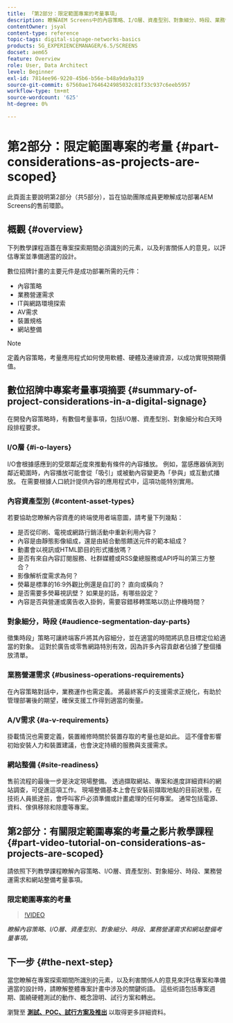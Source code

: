 ```yaml
---
title: 「第2部分：限定範圍專案的考量事項」
description: 瞭解AEM Screens中的內容策略、I/O層、資產型別、對象細分、時段、業務營運需求和網站整備考量事項。
contentOwner: jsyal
content-type: reference
topic-tags: digital-signage-networks-basics
products: SG_EXPERIENCEMANAGER/6.5/SCREENS
docset: aem65
feature: Overview
role: User, Data Architect
level: Beginner
exl-id: 7814ee96-9220-45b6-b56e-b48a9da9a319
source-git-commit: 67560ae17646424985032c81f33c937c6eeb5957
workflow-type: tm+mt
source-wordcount: '625'
ht-degree: 0%

---
```


# 第2部分：限定範圍專案的考量 {#part-considerations-as-projects-are-scoped}

此頁面主要說明第2部分（共5部分），旨在協助團隊成員更瞭解成功部署AEM Screens的售前環節。

## 概觀 {#overview}

下列教學課程涵蓋在專案探索期間必須識別的元素，以及利害關係人的意見，以評估專案並準備適當的設計。

數位招牌計畫的主要元件是成功部署所需的元件：

* 內容策略
* 業務營運需求
* IT與網路環境探索
* AV需求
* 裝置規格
* 網站整備

>[!NOTE]
>
>定義內容策略，考量應用程式如何使用軟體、硬體及連線資源，以成功實現預期價值。

## 數位招牌中專案考量事項摘要  {#summary-of-project-considerations-in-a-digital-signage}

在開發內容策略時，有數個考量事項，包括I/O層、資產型別、對象細分和白天時段排程要求。

### I/O層 {#i-o-layers}

I/O會根據感應到的受眾鄰近度來推動有條件的內容播放。 例如，當感應器偵測到鄰近範圍時，內容播放可能會從「吸引」或被動內容變更為「參與」或互動式播放。 在需要根據人口統計提供內容的應用程式中，這項功能特別實用。

### 內容資產型別 {#content-asset-types}

若要協助您瞭解內容資產的終端使用者端意圖，請考量下列幾點：

* 是否從印刷、電視或網路行銷活動中重新利用內容？
* 內容是由靜態影像組成，還是由結合動態饋送元件的範本組成？
* 動畫會以視訊或HTML節目的形式播放嗎？
* 是否有來自內容訂閱服務、社群媒體或RSS彙總服務或API呼叫的第三方整合？
* 影像解析度需求為何？
* 熒幕是標準的16:9外觀比例還是自訂的？ 直向或橫向？
* 是否需要多熒幕視訊壁？ 如果是的話，有哪些設定？
* 內容是否與營運或廣告收入掛鉤，需要容錯移轉策略以防止停機時間？

### 對象細分，時段 {#audience-segmentation-day-parts}

徵集時段」策略可讓終端客戶將其內容細分，並在適當的時間將訊息目標定位給適當的對象。 這對於廣告或零售網路特別有效，因為許多內容貢獻者佔據了整個播放清單。

### 業務營運需求 {#business-operations-requirements}

在內容策略對話中，業務運作也需定義。 將最終客戶的支援需求正規化，有助於管理部署後的期望，確保支援工作得到適當的衡量。

### A/V需求 {#a-v-requirements}

掛載情況也需要定義，裝置維修時關於裝置存取的考量也是如此。 這不僅會影響初始安裝人力和裝置建議，也會決定持續的服務與支援需求。

### 網站整備 {#site-readiness}

售前流程的最後一步是決定現場整備。 透過擷取網站、專案和進度詳細資料的網站調查，可促進這項工作。 現場整備基本上會在安裝前擷取地點的目前狀態，在技術人員抵達前，會呼叫客戶必須準備或計畫處理的任何專案。 通常包括電源、資料、傢俱移除和除塵等專案。

## 第2部分：有關限定範圍專案的考量之影片教學課程 {#part-video-tutorial-on-considerations-as-projects-are-scoped}

請依照下列教學課程瞭解內容策略、I/O層、資產型別、對象細分、時段、業務營運需求和網站整備考量事項。

### 限定範圍專案的考量

>[!VIDEO](https://video.tv.adobe.com/v/28380)

*瞭解內容策略、I/O層、資產型別、對象細分、時段、業務營運需求和網站整備考量事項。*

## 下一步 {#the-next-step}

當您瞭解在專案探索期間所識別的元素，以及利害關係人的意見來評估專案和準備適當的設計時，請瞭解整體專案計畫中涉及的關鍵術語。 這些術語包括專案週期、圍繞硬體測試的動作、概念證明、試行方案和轉出。

瀏覽至 **[測試、POC、試行方案及推出](testing-pocs-pilots-rollouts.md)** 以取得更多詳細資料。
